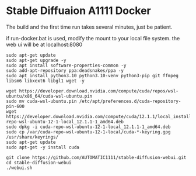 # Stable Diffuaion A1111 Docker

The build and the first time run takes several minutes, just be patient.

if run-docker.bat is used, modify the mount to your local file system. the web ui will be at localhost:8080


``` shell
sudo apt-get update
sudo apt-get upgrade -y
sudo apt install software-properties-common -y
sudo add-apt-repository ppa:deadsnakes/ppa -y
sudo apt install python3.10 python3.10-venv python3-pip git ffmpeg libsm6 libxext6 libgl1 wget -y

wget https://developer.download.nvidia.com/compute/cuda/repos/wsl-ubuntu/x86_64/cuda-wsl-ubuntu.pin
sudo mv cuda-wsl-ubuntu.pin /etc/apt/preferences.d/cuda-repository-pin-600
wget https://developer.download.nvidia.com/compute/cuda/12.1.1/local_installers/cuda-repo-wsl-ubuntu-12-1-local_12.1.1-1_amd64.deb
sudo dpkg -i cuda-repo-wsl-ubuntu-12-1-local_12.1.1-1_amd64.deb
sudo cp /var/cuda-repo-wsl-ubuntu-12-1-local/cuda-*-keyring.gpg /usr/share/keyrings/
sudo apt-get update
sudo apt-get -y install cuda

git clone https://github.com/AUTOMATIC1111/stable-diffusion-webui.git
cd stable-diffusion-webui
./webui.sh

```
